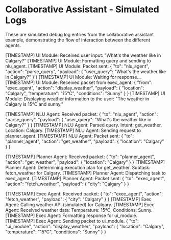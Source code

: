 # Collaborative Assistant - Simulated Logs

These are simulated debug log entries from the collaborative assistant example, demonstrating the flow of interaction between the different agents.

[TIMESTAMP] UI Module: Received user input: "What's the weather like in Calgary?"
[TIMESTAMP] UI Module: Formatting query and sending to nlu_agent.
[TIMESTAMP] UI Module: Packet sent:
{
"to": "nlu_agent",
"action": "parse_query",
"payload": {
"user_query": "What's the weather like in Calgary?"
}
}
[TIMESTAMP] UI Module: Waiting for response...
[TIMESTAMP] UI Module: Received packet from exec_agent:
{
"from": "exec_agent",
"action": "display_weather",
"payload": {
"location": "Calgary",
"temperature": "15°C",
"conditions": "Sunny"
}
}
[TIMESTAMP] UI Module: Displaying weather information to the user: "The weather in Calgary is 15°C and sunny."

[TIMESTAMP] NLU Agent: Received packet:
{
"to": "nlu_agent",
"action": "parse_query",
"payload": {
"user_query": "What's the weather like in Calgary?"
}
}
[TIMESTAMP] NLU Agent: Parsed query. Intent: get_weather, Location: Calgary.
[TIMESTAMP] NLU Agent: Sending request to planner_agent.
[TIMESTAMP] NLU Agent: Packet sent:
{
"to": "planner_agent",
"action": "get_weather",
"payload": {
"location": "Calgary"
}
}

{TIMESTAMP] Planner Agent: Received packet:
{
"to": "planner_agent",
"action": "get_weather",
"payload": {
"location": "Calgary"
}
}
[TIMESTAMP] Planner Agent: Determining execution plan for get_weather. Subtask: fetch_weather for Calgary.
[TIMESTAMP] Planner Agent: Dispatching task to exec_agent.
[TIMESTAMP] Planner Agent: Packet sent:
{
"to": "exec_agent",
"action": "fetch_weather",
"payload": {
"city": "Calgary"
}
}

{TIMESTAMP] Exec Agent: Received packet:
{
"to": "exec_agent",
"action": "fetch_weather",
"payload": {
"city": "Calgary"
}
}
[TIMESTAMP] Exec Agent: Calling weather API (simulated) for Calgary.
[TIMESTAMP] Exec Agent: Received weather data: Temperature: 15°C, Conditions: Sunny.
[TIMESTAMP] Exec Agent: Formatting response for ui_module.
[TIMESTAMP] Exec Agent: Sending packet to ui_module.
{
"to": "ui_module",
"action": "display_weather",
"payload": {
"location": "Calgary",
"temperature": "15°C",
"conditions": "Sunny"
}
}

